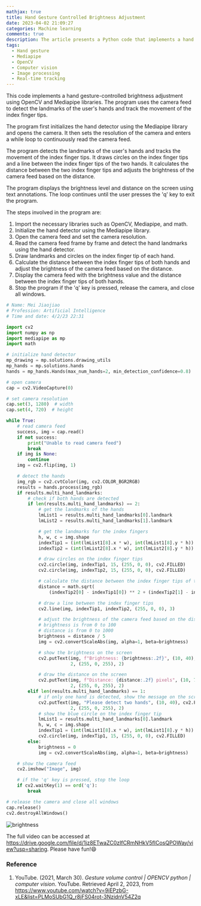 ```yaml
---
mathjax: true
title: Hand Gesture Controlled Brightness Adjustment
date: 2023-04-02 21:09:27
categories: Machine learning
comments: true
description: The article presents a Python code that implements a hand gesture-controlled brightness adjustment using OpenCV and Mediapipe libraries. The program detects the landmarks of the user's hands and tracks the movement of the index finger tips to adjust the brightness of the camera feed.
tags:
  - Hand gesture
  - Mediapipe
  - OpenCV
  - Computer vision
  - Image processing
  - Real-time tracking
---
```


This code implements a hand gesture-controlled brightness adjustment using OpenCV and Mediapipe libraries. The program uses the camera feed to detect the landmarks of the user's hands and track the movement of the index finger tips.

The program first initializes the hand detector using the Mediapipe library and opens the camera. It then sets the resolution of the camera and enters a while loop to continuously read the camera feed.

The program detects the landmarks of the user's hands and tracks the movement of the index finger tips. It draws circles on the index finger tips and a line between the index finger tips of the two hands. It calculates the distance between the two index finger tips and adjusts the brightness of the camera feed based on the distance. 

The program displays the brightness level and distance on the screen using text annotations. The loop continues until the user presses the 'q' key to exit the program.

The steps involved in the program are:

1. Import the necessary libraries such as OpenCV, Mediapipe, and math.
2. Initialize the hand detector using the Mediapipe library.
3. Open the camera feed and set the camera resolution.
4. Read the camera feed frame by frame and detect the hand landmarks using the hand detector.
5. Draw landmarks and circles on the index finger tip of each hand.
6. Calculate the distance between the index finger tips of both hands and adjust the brightness of the camera feed based on the distance.
7. Display the camera feed with the brightness value and the distance between the index finger tips of both hands.
8. Stop the program if the 'q' key is pressed, release the camera, and close all windows.

```python
# Name: Mei Jiaojiao
# Profession: Artificial Intelligence
# Time and date: 4/2/23 22:31

import cv2
import numpy as np
import mediapipe as mp
import math

# initialize hand detector
mp_drawing = mp.solutions.drawing_utils
mp_hands = mp.solutions.hands
hands = mp_hands.Hands(max_num_hands=2, min_detection_confidence=0.8)

# open camera
cap = cv2.VideoCapture(0)

# set camera resolution
cap.set(3, 1280)  # width
cap.set(4, 720)  # height

while True:
    # read camera feed
    success, img = cap.read()
    if not success:
        print("Unable to read camera feed")
        break
    if img is None:
        continue
    img = cv2.flip(img, 1)

    # detect the hands
    img_rgb = cv2.cvtColor(img, cv2.COLOR_BGR2RGB)
    results = hands.process(img_rgb)
    if results.multi_hand_landmarks:
        # check if both hands are detected
        if len(results.multi_hand_landmarks) == 2:
            # get the landmarks of the hands
            lmList1 = results.multi_hand_landmarks[0].landmark
            lmList2 = results.multi_hand_landmarks[1].landmark

            # get the landmarks for the index fingers
            h, w, c = img.shape
            indexTip1 = (int(lmList1[8].x * w), int(lmList1[8].y * h))
            indexTip2 = (int(lmList2[8].x * w), int(lmList2[8].y * h))

            # draw circles on the index finger tips
            cv2.circle(img, indexTip1, 15, (255, 0, 0), cv2.FILLED)
            cv2.circle(img, indexTip2, 15, (255, 0, 0), cv2.FILLED)

            # calculate the distance between the index finger tips of the two hands
            distance = math.sqrt(
                (indexTip2[0] - indexTip1[0]) ** 2 + (indexTip2[1] - indexTip1[1]) ** 2)

            # draw a line between the index finger tips
            cv2.line(img, indexTip1, indexTip2, (255, 0, 0), 3)

            # adjust the brightness of the camera feed based on the distance
            # brightness is from 0 to 100
            # distance is from 0 to 1000
            brightness = distance / 5
            img = cv2.convertScaleAbs(img, alpha=1, beta=brightness)

            # show the brightness on the screen
            cv2.putText(img, f"Brightness: {brightness:.2f}", (10, 40), cv2.FONT_HERSHEY_PLAIN,
                        2, (255, 0, 255), 2)

            # draw the distance on the screen
            cv2.putText(img, f"Distance: {distance:.2f} pixels", (10, 70), cv2.FONT_HERSHEY_PLAIN,
                        2, (255, 0, 255), 2)
        elif len(results.multi_hand_landmarks) == 1:
            # if only one hand is detected, show the message on the screen
            cv2.putText(img, "Please detect two hands", (10, 40), cv2.FONT_HERSHEY_PLAIN,
                        2, (255, 0, 255), 2)
            # show the blue circle on the index finger tip
            lmList1 = results.multi_hand_landmarks[0].landmark
            h, w, c = img.shape
            indexTip1 = (int(lmList1[8].x * w), int(lmList1[8].y * h))
            cv2.circle(img, indexTip1, 15, (255, 0, 0), cv2.FILLED)
        else:
            brightness = 0
            img = cv2.convertScaleAbs(img, alpha=1, beta=brightness)

    # show the camera feed
    cv2.imshow("Image", img)

    # if the 'q' key is pressed, stop the loop
    if cv2.waitKey(1) == ord('q'):
        break

# release the camera and close all windows
cap.release()
cv2.destroyAllWindows()
```

![brightness](Hand-Gesture-Controlled-Brightness-Adjustment-with-OpenCV-and-Mediapipe/brightness.gif)

The full video can be accessed at https://drive.google.com/file/d/1jz8ETwaZC0zIfCRmNHkV5fICosQPOWay/view?usp=sharing. Please have fun!😄

### Reference

1. YouTube. (2021, March 30). *Gesture volume control | OPENCV python | computer vision*. YouTube. Retrieved April 2, 2023, from https://www.youtube.com/watch?v=9iEPzbG-xLE&list=PLMoSUbG1Q_r8jFS04rot-3NzidnV54Z2q 
